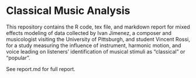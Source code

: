 # Classical Music Analysis

This repository contains the R code, tex file, and markdown report for mixed effects modeling of data collected by Ivan Jimenez, a composer and musicologist visiting the University of Pittsburgh, and student Vincent Rossi, for a study measuring the influence of instrument, harmonic motion, and voice leading on listeners’ identification of musical stimuli as “classical” or “popular”.

See report.md for full report.
